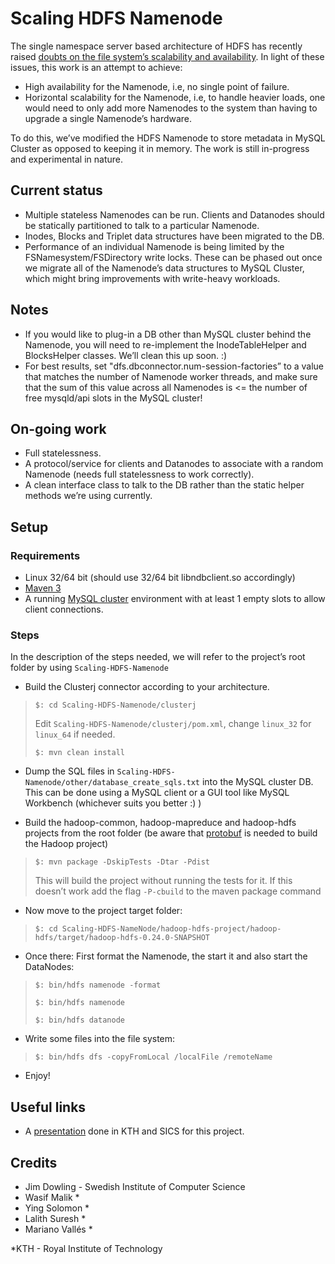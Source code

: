 Scaling HDFS Namenode
======================

The single namespace server based architecture of HDFS has recently raised [doubts on the file system’s scalability and availability](http://www.usenix.org/publications/login/2010-04/openpdfs/shvachko.pdf). In light of these issues, this work is an attempt to achieve:

* High availability for the Namenode, i.e, no single point of failure.
* Horizontal scalability for the Namenode, i.e, to handle heavier loads, one would need to only add more Namenodes to the system than having to upgrade a single Namenode’s hardware.

To do this, we’ve modified the HDFS Namenode to store metadata in MySQL Cluster as opposed to keeping it in memory. The work is still in-progress and experimental in nature.

Current status
------------------
* Multiple stateless Namenodes can be run. Clients and Datanodes should be statically partitioned to talk to a particular Namenode.
* Inodes, Blocks and Triplet data structures have been migrated to the DB.
* Performance of an individual Namenode is being limited by the FSNamesystem/FSDirectory write locks. These can be phased out once we migrate all of the Namenode’s data structures to MySQL Cluster, which might bring improvements with write-heavy workloads.

Notes
-------
* If you would like to plug-in a DB other than MySQL cluster behind the Namenode, you will need to re-implement the InodeTableHelper and BlocksHelper classes. We’ll clean this up soon. :)
* For best results, set "dfs.dbconnector.num-session-factories” to a value that matches the number of Namenode worker threads, and make sure that the sum of this value across all Namenodes is <= the number of free mysqld/api slots in the MySQL cluster!

On-going work
-------------------
* Full statelessness.
* A protocol/service for clients and Datanodes to associate with a random Namenode (needs full statelessness to work correctly).
* A clean interface class to talk to the DB rather than the static helper methods we’re using currently.




Setup
--------
### Requirements
* Linux 32/64 bit (should use 32/64 bit libndbclient.so accordingly)
* [Maven 3](“http://maven.apache.org/download.html”)
* A running [MySQL cluster](“http://www.mysql.com/products/cluster/”) environment with at least 1 empty slots to allow client connections.

### Steps
In the description of the steps needed, we will refer to the project’s root folder by using `Scaling-HDFS-Namenode`

* Build the Clusterj connector according to your architecture.

>`$: cd Scaling-HDFS-Namenode/clusterj`
>
> Edit `Scaling-HDFS-Namenode/clusterj/pom.xml`, change `linux_32` for `linux_64` if needed.  
>
>`$: mvn clean install`

* Dump the SQL files in `Scaling-HDFS-Namenode/other/database_create_sqls.txt` into the MySQL cluster DB. This can be done using a MySQL client or a GUI tool like MySQL Workbench (whichever suits you better :) )

* Build the hadoop-common, hadoop-mapreduce and hadoop-hdfs projects from the root folder (be aware that [protobuf](http://code.google.com/p/protobuf/) is needed to build the Hadoop project)

>`$: mvn package -DskipTests -Dtar -Pdist `
>
> This will build the project without running the tests for it. If this doesn’t work add the flag `-P-cbuild` to the maven package command

* Now move to the project target folder: 

>`$: cd Scaling-HDFS-NameNode/hadoop-hdfs-project/hadoop-hdfs/target/hadoop-hdfs-0.24.0-SNAPSHOT`

* Once there: First format the Namenode, the start it and also start the DataNodes:

>`$: bin/hdfs namenode -format`
>
>`$: bin/hdfs namenode`
>
>`$: bin/hdfs datanode`

* Write some files into the file system:

> `$: bin/hdfs dfs -copyFromLocal /localFile /remoteName`

* Enjoy!

Useful links
----------------
* A [presentation](“http://goo.gl/W1kJI”) done in KTH and SICS for this project.

Credits
------------- 
+ Jim Dowling - Swedish Institute of Computer Science
+ Wasif Malik *
+ Ying Solomon * 
+ Lalith Suresh *
+ Mariano Vallés *

*KTH - Royal Institute of Technology
